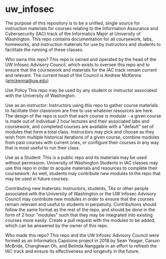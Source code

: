 # uw_infosec

The purpose of this repository is to be a unified, single source for instruction materials for courses relating to the Information Assurance and Cybersecurity (IAC) track of the Informatics Major at University of Washington.  This repo contains documentation for all coursework, labs, homeworks, and instruction materials for use by instructors and students to facilitate the running of these classes.

Who owns this repo?
This repo is owned and operated by the head of the UW Infosec Advisory Council, which exists to oversee this repo and to ensure that the coursework and materials for the IAC track remain current and relevant.  The current head of the Council is Andrew McKenna (amckenna@uw.edu)

Use Policy
This repo may be used by any student or instructor associated with the University of Washington.

Use as an instructor:
Instructors using this repo to gather course materials to facilitate their classroom are free to use whatever resources are here.  The design of the repo is such that each course is modular - a given course is made out of individual 2 hour lectures and their associated labs and coursework, and completed courses are available with a "default" set of modules that form a total class.  Instructors may pick and choose as they wish from multiple historical iterations of a given course, combine modules from past courses with current ones, or configure their courses in any way that is most useful to run their class.

Use as a Student:
This is a public repo and its materials may be used without permission.  University of Washington Students in IAC classes may use this repo in order to acquire materials and resources to complete their coursework.  As well, students may contribute new modules to the repo that may be used in future courses.

Contributing new materials:
Instructors, students, TAs or other people associated with the University of Washington or the UW Infosec Advisory Council may contribute new modules in order to ensure that the courses remain relevant and useful to students in perpetuity.  Contributions should follow the same format as the rest of the repo, and should be done in the form of 2 hour "modules" such that they may be integrated into existing courses more easily.  Create a pull request with the modules to be added, which can be answered by the owner of this repo.

Who made this repo?
This repo and the UW Infosec Advisory Council were formed as an Informatics Capstone project in 2018 by Sean Yeager, Carson McBride, Changhwan Oh, and Belinda Nanggala in an effort to refresh the IAC track and ensure its effectiveness and longevity in the future.
